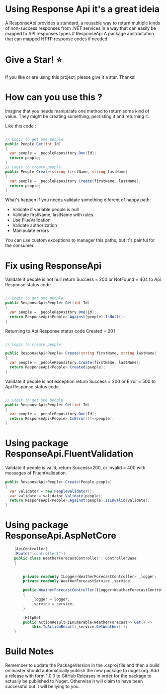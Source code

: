 # Using Response Api it's a great ideia

A ResponseApi provides a standard, a reusable way to return multiple kinds of non-success responses from .NET services in a way that can easily be mapped to API responses types.# ResponseApi
A  package abstractation that can mapped HTTP response codes if needed.

# Give a Star! ⭐
If you like or are using this project, please give it a star. Thanks!

# How can you use this ?
Imagine that you needs manipulate one method to return some kind of value. They might be creating something, persisting it and returning it.

Like this code :

```csharp

// Logic to get one people
public People Get(int Id)
{
  var people = _peopleRepository.One(Id);
  return people;
}
// Logic to create people
public People Create(string firstName, string lastName)
{
  var people = _peopleRepository.Create(firstName, lastName);
  return people;
}

```
What's happen if you needs validate something diferent of happy path:
* Validate if variable people is null
* Validate firstName, lastName with rules.
* Use FlueValidation
* Validate authorization
* Manipulate errors

You can use custom exceptions to manager this paths, but it's painful for the consumer.


# Fix using ResponseApi

Validate if people is not null return Success = 200 or NotFound = 404 to Api Response status code.
```csharp

// Logic to get one people
public ResponseApi<People> Get(int Id)
{
  var people = _peopleRepository.One(Id);
  return ResponseApi<People>.Against(people).IsNull();
}

```
Returning to Api Response status code Created = 201
```csharp

// Logic to create people

public ResponseApi<People> Create(string firstName, string lastName)
{
  var people = _peopleRepository.Create(firstName, lastName);
  return ResponseApi<People>.Created(people);
}

```
Validate if people is not exception return Success = 200 or Error = 500 to Api Response status code.
```csharp

// Logic to get one people
public ResponseApi<People> Get(int Id)
{
  var people = _peopleRepository.One(Id);
  return ResponseApi<People>.IsError(()=>people);
}
```
# Using package ResponseApi.FluentValidation

Validate if people is valid, return Success=200, or Invalid = 400 with messages of FluentValidation.

```csharp
public ResponseApi<People> Create(People people)
{
  var validator = new PeopleValidator();
  var validate = validator.Validate(people);
  return ResponseApi<People>.Against(people).IsInvalid(validate);
}
```

# Using package ResponseApi.AspNetCore
```csharp
    [ApiController]
    [Route("[controller]")]
    public class WeatherForecastController : ControllerBase
    {
       

        private readonly ILogger<WeatherForecastController> _logger;
        private readonly WeatherForecastService _service;

        public WeatherForecastController(ILogger<WeatherForecastController> logger, WeatherForecastService service)
        {
            _logger = logger;
            _service = service;
        }

        [HttpGet]
        public ActionResult<IEnumerable<WeatherForecast>> Get() =>
            this.ToActionResult(_service.GetWeather());
    }
```
# Build Notes

Remember to update the PackageVersion in the .csproj file and then a build on master should automatically publish the new package to nuget.org.
Add a release with form 1.0.0 to GitHub Releases in order for the package to actually be published to Nuget. Otherwise it will claim to have been successful but it will be lying to you.

